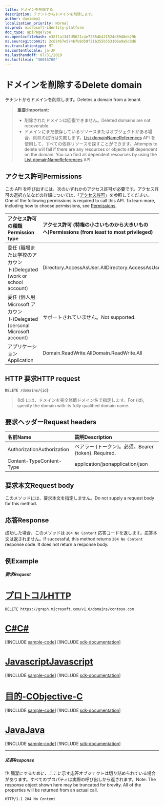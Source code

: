 ```yaml
---
title: ドメインを削除する
description: テナントからドメインを削除します。
author: davidmu1
localization_priority: Normal
ms.prod: microsoft-identity-platform
doc_type: apiPageType
ms.openlocfilehash: e38f1a1347d5621c4e72854b421524d8948eb29b
ms.sourcegitcommit: 2c62457e57467b8d50f21b255b553106a9a5d8d6
ms.translationtype: MT
ms.contentlocale: ja-JP
ms.lasthandoff: 07/31/2019
ms.locfileid: "36016700"
---
```

# <a name="delete-domain"></a><span data-ttu-id="e4016-103">ドメインを削除する</span><span class="sxs-lookup"><span data-stu-id="e4016-103">Delete domain</span></span>

<span data-ttu-id="e4016-104">テナントからドメインを削除します。</span><span class="sxs-lookup"><span data-stu-id="e4016-104">Deletes a domain from a tenant.</span></span>

> <span data-ttu-id="e4016-105">**重要:**</span><span class="sxs-lookup"><span data-stu-id="e4016-105">**Important:**</span></span>
> - <span data-ttu-id="e4016-106">削除されたドメインは回復できません。</span><span class="sxs-lookup"><span data-stu-id="e4016-106">Deleted domains are not recoverable.</span></span><br />
> - <span data-ttu-id="e4016-p101">ドメインにまだ依存しているリソースまたはオブジェクトがある場合、削除の試行は失敗します。[List domainNameReferences](domain-list-domainnamereferences.md) API を使用して、すべての依存リソースを探すことができます。</span><span class="sxs-lookup"><span data-stu-id="e4016-p101">Attempts to delete will fail if there are any resources or objects still dependent on the domain. You can find all dependent resources by using the [List domainNameReferences](domain-list-domainnamereferences.md) API.</span></span>

## <a name="permissions"></a><span data-ttu-id="e4016-109">アクセス許可</span><span class="sxs-lookup"><span data-stu-id="e4016-109">Permissions</span></span>

<span data-ttu-id="e4016-p102">この API を呼び出すには、次のいずれかのアクセス許可が必要です。アクセス許可の選択方法などの詳細については、「[アクセス許可](/graph/permissions-reference)」を参照してください。</span><span class="sxs-lookup"><span data-stu-id="e4016-p102">One of the following permissions is required to call this API. To learn more, including how to choose permissions, see [Permissions](/graph/permissions-reference).</span></span>


|<span data-ttu-id="e4016-112">アクセス許可の種類</span><span class="sxs-lookup"><span data-stu-id="e4016-112">Permission type</span></span>      | <span data-ttu-id="e4016-113">アクセス許可 (特権の小さいものから大きいものへ)</span><span class="sxs-lookup"><span data-stu-id="e4016-113">Permissions (from least to most privileged)</span></span>              |
|:--------------------|:---------------------------------------------------------|
|<span data-ttu-id="e4016-114">委任 (職場または学校のアカウント)</span><span class="sxs-lookup"><span data-stu-id="e4016-114">Delegated (work or school account)</span></span> | <span data-ttu-id="e4016-115">Directory.AccessAsUser.All</span><span class="sxs-lookup"><span data-stu-id="e4016-115">Directory.AccessAsUser.All</span></span>    |
|<span data-ttu-id="e4016-116">委任 (個人用 Microsoft アカウント)</span><span class="sxs-lookup"><span data-stu-id="e4016-116">Delegated (personal Microsoft account)</span></span> | <span data-ttu-id="e4016-117">サポートされていません。</span><span class="sxs-lookup"><span data-stu-id="e4016-117">Not supported.</span></span>    |
|<span data-ttu-id="e4016-118">アプリケーション</span><span class="sxs-lookup"><span data-stu-id="e4016-118">Application</span></span> | <span data-ttu-id="e4016-119">Domain.ReadWrite.All</span><span class="sxs-lookup"><span data-stu-id="e4016-119">Domain.ReadWrite.All</span></span> |

## <a name="http-request"></a><span data-ttu-id="e4016-120">HTTP 要求</span><span class="sxs-lookup"><span data-stu-id="e4016-120">HTTP request</span></span>
<!-- { "blockType": "ignored" } -->
```http
DELETE /domains/{id}
```

> <span data-ttu-id="e4016-121">{Id} には、ドメインを完全修飾ドメイン名で指定します。</span><span class="sxs-lookup"><span data-stu-id="e4016-121">For {id}, specify the domain with its fully qualified domain name.</span></span>

## <a name="request-headers"></a><span data-ttu-id="e4016-122">要求ヘッダー</span><span class="sxs-lookup"><span data-stu-id="e4016-122">Request headers</span></span>

| <span data-ttu-id="e4016-123">名前</span><span class="sxs-lookup"><span data-stu-id="e4016-123">Name</span></span>       | <span data-ttu-id="e4016-124">説明</span><span class="sxs-lookup"><span data-stu-id="e4016-124">Description</span></span>|
|:---------------|:----------|
| <span data-ttu-id="e4016-125">Authorization</span><span class="sxs-lookup"><span data-stu-id="e4016-125">Authorization</span></span>  | <span data-ttu-id="e4016-p103">ベアラー {トークン}。必須。</span><span class="sxs-lookup"><span data-stu-id="e4016-p103">Bearer {token}. Required.</span></span> |
| <span data-ttu-id="e4016-128">Content-Type</span><span class="sxs-lookup"><span data-stu-id="e4016-128">Content-Type</span></span>  | <span data-ttu-id="e4016-129">application/json</span><span class="sxs-lookup"><span data-stu-id="e4016-129">application/json</span></span> |

## <a name="request-body"></a><span data-ttu-id="e4016-130">要求本文</span><span class="sxs-lookup"><span data-stu-id="e4016-130">Request body</span></span>

<span data-ttu-id="e4016-131">このメソッドには、要求本文を指定しません。</span><span class="sxs-lookup"><span data-stu-id="e4016-131">Do not supply a request body for this method.</span></span>

## <a name="response"></a><span data-ttu-id="e4016-132">応答</span><span class="sxs-lookup"><span data-stu-id="e4016-132">Response</span></span>

<span data-ttu-id="e4016-p104">成功した場合、このメソッドは `204 No Content` 応答コードを返します。応答本文は返されません。</span><span class="sxs-lookup"><span data-stu-id="e4016-p104">If successful, this method returns `204 No Content` response code. It does not return a response body.</span></span>

## <a name="example"></a><span data-ttu-id="e4016-135">例</span><span class="sxs-lookup"><span data-stu-id="e4016-135">Example</span></span>
##### <a name="request"></a><span data-ttu-id="e4016-136">要求</span><span class="sxs-lookup"><span data-stu-id="e4016-136">Request</span></span>


# <a name="httptabhttp"></a>[<span data-ttu-id="e4016-137">プロトコル</span><span class="sxs-lookup"><span data-stu-id="e4016-137">HTTP</span></span>](#tab/http)
<!-- {
  "blockType": "request",
  "sampleKeys": ["contoso.com"],
  "name": "delete_domain"
}-->
```http
DELETE https://graph.microsoft.com/v1.0/domains/contoso.com
```
# <a name="ctabcsharp"></a>[<span data-ttu-id="e4016-138">C#</span><span class="sxs-lookup"><span data-stu-id="e4016-138">C#</span></span>](#tab/csharp)
[!INCLUDE [sample-code](../includes/snippets/csharp/delete-domain-csharp-snippets.md)]
[!INCLUDE [sdk-documentation](../includes/snippets/snippets-sdk-documentation-link.md)]

# <a name="javascripttabjavascript"></a>[<span data-ttu-id="e4016-139">Javascript</span><span class="sxs-lookup"><span data-stu-id="e4016-139">Javascript</span></span>](#tab/javascript)
[!INCLUDE [sample-code](../includes/snippets/javascript/delete-domain-javascript-snippets.md)]
[!INCLUDE [sdk-documentation](../includes/snippets/snippets-sdk-documentation-link.md)]

# <a name="objective-ctabobjc"></a>[<span data-ttu-id="e4016-140">目的-C</span><span class="sxs-lookup"><span data-stu-id="e4016-140">Objective-C</span></span>](#tab/objc)
[!INCLUDE [sample-code](../includes/snippets/objc/delete-domain-objc-snippets.md)]
[!INCLUDE [sdk-documentation](../includes/snippets/snippets-sdk-documentation-link.md)]

# <a name="javatabjava"></a>[<span data-ttu-id="e4016-141">Java</span><span class="sxs-lookup"><span data-stu-id="e4016-141">Java</span></span>](#tab/java)
[!INCLUDE [sample-code](../includes/snippets/java/delete-domain-java-snippets.md)]
[!INCLUDE [sdk-documentation](../includes/snippets/snippets-sdk-documentation-link.md)]

---


##### <a name="response"></a><span data-ttu-id="e4016-142">応答</span><span class="sxs-lookup"><span data-stu-id="e4016-142">Response</span></span>

<span data-ttu-id="e4016-p105">注:簡潔にするために、ここに示す応答オブジェクトは切り詰められている場合があります。すべてのプロパティは実際の呼び出しから返されます。</span><span class="sxs-lookup"><span data-stu-id="e4016-p105">Note: The response object shown here may be truncated for brevity. All of the properties will be returned from an actual call.</span></span>
<!-- {
  "blockType": "response",
  "truncated": true
} -->
```http
HTTP/1.1 204 No Content
```

<!-- uuid: 8fcb5dbc-d5aa-4681-8e31-b001d5168d79
2015-10-25 14:57:30 UTC -->
<!-- {
  "type": "#page.annotation",
  "description": "Delete domain",
  "keywords": "",
  "section": "documentation",
  "tocPath": "",
  "suppressions": [
  ]
}-->
